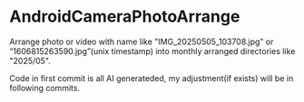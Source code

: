 # AndroidCameraPhotoArrange
Arrange photo or video with name like "IMG_20250505_103708.jpg" or “1606815263590.jpg”(unix timestamp) into monthly arranged directories like "2025/05".

Code in first commit is all AI generateded, my adjustment(if exists) will be in following commits.
